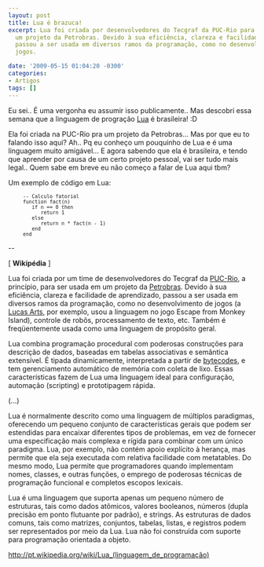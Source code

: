 ```yaml
---
layout: post
title: Lua é brazuca!
excerpt: Lua foi criada por desenvolvedores do Tecgraf da PUC-Rio para ser usada em
  um projeto da Petrobras. Devido à sua eficiência, clareza e facilidade de aprendizado,
  passou a ser usada em diversos ramos da programação, como no desenvolvimento de
  jogos.

date: '2009-05-15 01:04:20 -0300'
categories:
- Artigos
tags: []
---
```

Eu sei.. É uma vergonha eu assumir isso publicamente.. Mas descobri essa semana que a linguagem de progração <a title="Site oficial" href="http://lua.org" target="_blank">Lua</a> é brasileira! :D

Ela foi criada na PUC-Rio pra um projeto da Petrobras... Mas por que eu to falando isso aqui? Ah.. Pq eu conheço um pouquinho de Lua e é uma linguagem muito amigável... E agora sabendo que ela é brasileira, e tendo que aprender por causa de um certo projeto pessoal, vai ser tudo mais legal.. Quem sabe em breve eu não começo a falar de Lua aqui tbm?

Um exemplo de código em Lua:

<pre class="source-lua" style="padding-left: 30px;"><span style="font-size: small;"><span class="kw1">-- Calculo fatorial
function</span> fact<span class="br0">(</span>n<span class="br0">)</span>
   <span class="kw1">if</span> n == <span class="nu0">0</span> <span class="kw1">then</span>
      <span class="kw1">return</span> <span class="nu0">1</span>
   <span class="kw1">else</span>
      <span class="kw1">return</span> n * fact<span class="br0">(</span>n - <span class="nu0">1</span><span class="br0">)</span>
   <span class="kw1">end</span>
<span class="kw1">end</span></span></pre>
--

[ <strong>Wikipédia</strong> ]

Lua foi criada por um time de desenvolvedores do <span class="removed_link" title="http://www.tecgraf.puc-rio.br/">Tecgraf</span> da <a class="external text" title="http://PUC-Rio.br" rel="nofollow" href="http://www.puc-rio.br/">PUC-Rio</a>, a princípio, para ser usada em um projeto da <a title="Petrobras" href="http://pt.wikipedia.org/wiki/Petrobras">Petrobras</a>. Devido à sua eficiência, clareza e facilidade de aprendizado, passou a ser usada em diversos ramos da programação, como no desenvolvimento de jogos (a <a class="external text" title="http://www.lucasarts.com/" rel="nofollow" href="http://www.lucasarts.com/">Lucas Arts</a>, por exemplo, usou a linguagem no jogo Escape from Monkey Island), controle de robôs, processamento de texto, etc. Também é freqüentemente usada como uma linguagem de propósito geral.

Lua combina programação procedural com poderosas construções para descrição de dados, baseadas em tabelas associativas e semântica extensível. É tipada dinamicamente, interpretada a partir de <a title="Bytecode" href="http://pt.wikipedia.org/wiki/Bytecode">bytecodes</a>, e tem gerenciamento automático de memória com coleta de lixo. Essas características fazem de Lua uma linguagem ideal para configuração, automação (scripting) e prototipagem rápida.

(...)

Lua é normalmente descrito como uma linguagem de múltiplos paradigmas, oferecendo um pequeno conjunto de características gerais que podem ser estendidas para encaixar diferentes tipos de problemas, em vez de fornecer uma especificação mais complexa e rígida para combinar com um único paradigma. Lua, por exemplo, não contém apoio explícito à herança, mas permite que ela seja executada com relativa facilidade com metatables. Do mesmo modo, Lua permite que programadores quando implementam nomes, classes, e outras funções, o emprego de poderosas técnicas de programação funcional e completos escopos lexicais.

Lua é uma linguagem que suporta apenas um pequeno número de estruturas, tais como dados atômicos, valores booleanos, números (dupla precisão em ponto flutuante por padrão), e strings. As estruturas de dados comuns, tais como matrizes, conjuntos, tabelas, listas, e registros podem ser representados por meio da Lua. Lua não foi construída com suporte para programação orientada a objeto.

<a href="http://pt.wikipedia.org/wiki/Lua_(linguagem_de_programa%C3%A7%C3%A3o)">http://pt.wikipedia.org/wiki/Lua_(linguagem_de_programação)</a>

